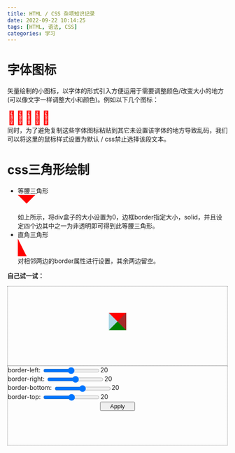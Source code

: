 ```yaml
---
title: HTML / CSS 杂项知识记录
date: 2022-09-22 10:14:25
tags: [HTML, 语法, CSS]
categories: 学习
---
```

# 字体图标
矢量绘制的小图标，以字体的形式引入方便运用于需要调整颜色/改变大小的地方(可以像文字一样调整大小和颜色)。例如以下几个图标：
<div class='iconfont' style='font-size:30px;color:red;cursor: default;        
        -webkit-user-select: none;
        -webkit-touch-callout: none;
        -moz-user-select: none;
        -ms-user-select: none;
        user-select: none;'>&#xe606;&#xe607;&#xe608;&#xe609;&#xe60a;</div>
同时，为了避免复制这些字体图标粘贴到其它未设置该字体的地方导致乱码，我们可以将这里的鼠标样式设置为默认 / css禁止选择该段文本。

# css三角形绘制

- 等腰三角形
  <div style='width:0px; height:0px; border: 20px solid transparent; border-top: 20px solid red;'></div>
  如上所示，将div盒子的大小设置为0，边框border指定大小，solid，并且设定四个边其中之一为非透明即可得到此等腰三角形。
- 直角三角形
  <div style='width:0px; height:0px; border-right: 20px solid transparent; border-bottom: 40px solid red;'></div>
  对相邻两边的border属性进行设置，其余两边留空。

<strong>自己试一试：</strong>
<div>
<div class='left' style='border: 1px dotted grey; position: relative; height: 180px;'>
<div style='width:0; height:0; border-top: 20px solid red;border-right:20px solid brown;border-bottom:20px solid green; border-left:20px solid lightblue; position:absolute; left:50%; top: 60px;margin-left:-20px' id='test'></div>
</div>

<div class='right' style='border: 1px dotted grey; position: relative; height: 180px;'>
<div class="slidecontainer">
  border-left: <input type="range" min="0" max="40" value="20" id="left" style="vertical-align: middle;" onchange='left_display.value=this.value'><output id='left_display' for='left'>20</output><br>
  border-right: <input type="range" min="0" max="40" value="20" id="right" style="vertical-align: middle;" onchange='right_display.value=this.value'><output id='right_display' for='right'>20</output><br>
  border-bottom: <input type="range" min="0" max="40" value="20" id="bottom" style="vertical-align: middle;" onchange='bottom_display.value=this.value'><output id='bottom_display' for='bottom'>20</output><br>
  border-top: <input type="range" min="0" max="40" value="20" id="top" style="vertical-align: middle;" onchange='top_display.value=this.value'><output id='top_display' for='top'>20</output><br>
  <button style='position:absolute; left:50%; margin-left: -40px;width:80px' onclick='changeCSS(left_display.value, right_display.value, bottom_display.value, top_display.value)'>Apply</button>
  <script>
    function changeCSS(a, b, c, d){
      var divbox = document.getElementById("test"); 
      divbox.style.borderTopWidth = d + 'px';
      divbox.style.borderBottomWidth = c + 'px';
      divbox.style.borderLeftWidth = a + 'px';
      divbox.style.borderRightWidth = b + 'px';
    }
  </script>
</div>
</div>
<div class='clear'></div>
</div>



